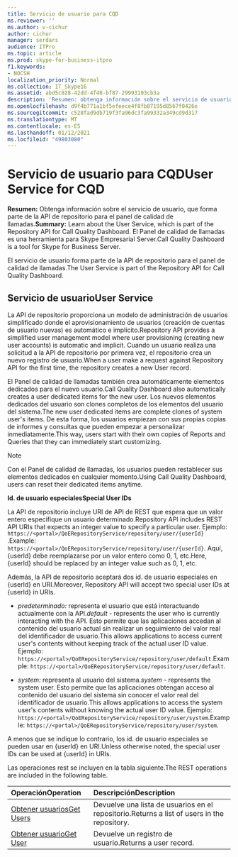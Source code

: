 ```yaml
---
title: Servicio de usuario para CQD
ms.reviewer: ''
ms.author: v-cichur
author: cichur
manager: serdars
audience: ITPro
ms.topic: article
ms.prod: skype-for-business-itpro
f1.keywords:
- NOCSH
localization_priority: Normal
ms.collection: IT_Skype16
ms.assetid: abd5c828-42dd-4f48-bf87-29993193cb3a
description: 'Resumen: obtenga información sobre el servicio de usuario, que forma parte de la API de repositorio para el panel de calidad de llamadas. El Panel de calidad de llamadas es una herramienta para Skype Empresarial Server.'
ms.openlocfilehash: d9f4b771a1bf5efeece4f8fb87195d8567f0426e
ms.sourcegitcommit: c528fad9db719f3fa96dc3fa99332a349cd9d317
ms.translationtype: MT
ms.contentlocale: es-ES
ms.lasthandoff: 01/12/2021
ms.locfileid: "49803080"
---
```

# <a name="user-service-for-cqd"></a><span data-ttu-id="0f023-104">Servicio de usuario para CQD</span><span class="sxs-lookup"><span data-stu-id="0f023-104">User Service for CQD</span></span>
 
<span data-ttu-id="0f023-105">**Resumen:** Obtenga información sobre el servicio de usuario, que forma parte de la API de repositorio para el panel de calidad de llamadas.</span><span class="sxs-lookup"><span data-stu-id="0f023-105">**Summary:** Learn about the User Service, which is part of the Repository API for Call Quality Dashboard.</span></span> <span data-ttu-id="0f023-106">El Panel de calidad de llamadas es una herramienta para Skype Empresarial Server.</span><span class="sxs-lookup"><span data-stu-id="0f023-106">Call Quality Dashboard is a tool for Skype for Business Server.</span></span>
  
<span data-ttu-id="0f023-107">El servicio de usuario forma parte de la API de repositorio para el panel de calidad de llamadas.</span><span class="sxs-lookup"><span data-stu-id="0f023-107">The User Service is part of the Repository API for Call Quality Dashboard.</span></span>
  
## <a name="user-service"></a><span data-ttu-id="0f023-108">Servicio de usuario</span><span class="sxs-lookup"><span data-stu-id="0f023-108">User Service</span></span>

<span data-ttu-id="0f023-109">La API de repositorio proporciona un modelo de administración de usuarios simplificado donde el aprovisionamiento de usuarios (creación de cuentas de usuario nuevas) es automático e implícito.</span><span class="sxs-lookup"><span data-stu-id="0f023-109">Repository API provides a simplified user management model where user provisioning (creating new user accounts) is automatic and implicit.</span></span> <span data-ttu-id="0f023-110">Cuando un usuario realiza una solicitud a la API de repositorio por primera vez, el repositorio crea un nuevo registro de usuario.</span><span class="sxs-lookup"><span data-stu-id="0f023-110">When a user make a request against Repository API for the first time, the repository creates a new User record.</span></span> 
  
<span data-ttu-id="0f023-111">El Panel de calidad de llamadas también crea automáticamente elementos dedicados para el nuevo usuario.</span><span class="sxs-lookup"><span data-stu-id="0f023-111">Call Quality Dashboard also automatically creates a user dedicated items for the new user.</span></span> <span data-ttu-id="0f023-112">Los nuevos elementos dedicados del usuario son clones completos de los elementos del usuario del sistema.</span><span class="sxs-lookup"><span data-stu-id="0f023-112">The new user dedicated items are complete clones of system user's items.</span></span> <span data-ttu-id="0f023-113">De esta forma, los usuarios empiezan con sus propias copias de informes y consultas que pueden empezar a personalizar inmediatamente.</span><span class="sxs-lookup"><span data-stu-id="0f023-113">This way, users start with their own copies of Reports and Queries that they can immediately start customizing.</span></span> 
  
> [!NOTE]
> <span data-ttu-id="0f023-114">Con el Panel de calidad de llamadas, los usuarios pueden restablecer sus elementos dedicados en cualquier momento.</span><span class="sxs-lookup"><span data-stu-id="0f023-114">Using Call Quality Dashboard, users can reset their dedicated items anytime.</span></span> 
  
 <span data-ttu-id="0f023-115">**Id. de usuario especiales**</span><span class="sxs-lookup"><span data-stu-id="0f023-115">**Special User IDs**</span></span>
  
<span data-ttu-id="0f023-116">La API de repositorio incluye URI de API de REST que espera que un valor entero especifique un usuario determinado.</span><span class="sxs-lookup"><span data-stu-id="0f023-116">Repository API includes REST API URIs that expects an integer value to specify a particular user.</span></span> <span data-ttu-id="0f023-117">Ejemplo:  `https://<portal>/QoERepositoryService/repository/user/{userId}` .</span><span class="sxs-lookup"><span data-stu-id="0f023-117">Example:  `https://<portal>/QoERepositoryService/repository/user/{userId}`.</span></span> <span data-ttu-id="0f023-118">Aquí, {userId} debe reemplazarse por un valor entero como 0, 1, etc.</span><span class="sxs-lookup"><span data-stu-id="0f023-118">Here, {userId} should be replaced by an integer value such as 0, 1, etc.</span></span>
  
<span data-ttu-id="0f023-119">Además, la API de repositorio aceptará dos id. de usuario especiales en {userId} en URI.</span><span class="sxs-lookup"><span data-stu-id="0f023-119">Moreover, Repository API will accept two special user IDs at {userId} in URIs.</span></span>
  
-  <span data-ttu-id="0f023-120">*predeterminado:*  representa el usuario que está interactuando actualmente con la API.</span><span class="sxs-lookup"><span data-stu-id="0f023-120">*default*  - represents the user who is currently interacting with the API.</span></span> <span data-ttu-id="0f023-121">Esto permite que las aplicaciones accedan al contenido del usuario actual sin realizar un seguimiento del valor real del identificador de usuario.</span><span class="sxs-lookup"><span data-stu-id="0f023-121">This allows applications to access current user's contents without keeping track of the actual user ID value.</span></span> <span data-ttu-id="0f023-122">Ejemplo: `https://<portal>/QoERepositoryService/repository/user/default`.</span><span class="sxs-lookup"><span data-stu-id="0f023-122">Example: `https://<portal>/QoERepositoryService/repository/user/default`.</span></span>
    
-  <span data-ttu-id="0f023-123">*system:*  representa al usuario del sistema.</span><span class="sxs-lookup"><span data-stu-id="0f023-123">*system*  - represents the system user.</span></span> <span data-ttu-id="0f023-124">Esto permite que las aplicaciones obtengan acceso al contenido del usuario del sistema sin conocer el valor real del identificador de usuario.</span><span class="sxs-lookup"><span data-stu-id="0f023-124">This allows applications to access the system user's contents without knowing the actual user ID value.</span></span> <span data-ttu-id="0f023-125">Ejemplo: `https://<portal>/QoERepositoryService/repository/user/system`.</span><span class="sxs-lookup"><span data-stu-id="0f023-125">Example: `https://<portal>/QoERepositoryService/repository/user/system`.</span></span>
    
<span data-ttu-id="0f023-126">A menos que se indique lo contrario, los id. de usuario especiales se pueden usar en {userId} en URI.</span><span class="sxs-lookup"><span data-stu-id="0f023-126">Unless otherwise noted, the special user IDs can be used at {userId} in URIs.</span></span> 
  
<span data-ttu-id="0f023-127">Las operaciones rest se incluyen en la tabla siguiente.</span><span class="sxs-lookup"><span data-stu-id="0f023-127">The REST operations are included in the following table.</span></span>
  
|<span data-ttu-id="0f023-128">**Operación**</span><span class="sxs-lookup"><span data-stu-id="0f023-128">**Operation**</span></span>|<span data-ttu-id="0f023-129">**Descripción**</span><span class="sxs-lookup"><span data-stu-id="0f023-129">**Description**</span></span>|
|:-----|:-----|
|[<span data-ttu-id="0f023-130">Obtener usuarios</span><span class="sxs-lookup"><span data-stu-id="0f023-130">Get Users</span></span>](get-users.md) <br/> |<span data-ttu-id="0f023-131">Devuelve una lista de usuarios en el repositorio.</span><span class="sxs-lookup"><span data-stu-id="0f023-131">Returns a list of users in the repository.</span></span>  <br/> |
|[<span data-ttu-id="0f023-132">Obtener usuario</span><span class="sxs-lookup"><span data-stu-id="0f023-132">Get User</span></span>](get-user.md) <br/> |<span data-ttu-id="0f023-133">Devuelve un registro de usuario.</span><span class="sxs-lookup"><span data-stu-id="0f023-133">Returns a user record.</span></span>  <br/> |
   

